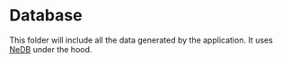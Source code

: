 # Database

This folder will include all the data generated by the application. It uses [NeDB](https://github.com/louischatriot/nedb) under the hood.
